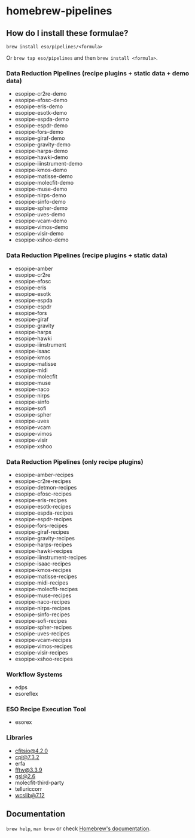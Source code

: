 # homebrew-pipelines

## How do I install these formulae?

`brew install eso/pipelines/<formula>`

Or `brew tap eso/pipelines` and then `brew install <formula>`.

### Data Reduction Pipelines (recipe plugins + static data + demo data)
* esopipe-cr2re-demo
* esopipe-efosc-demo
* esopipe-eris-demo
* esopipe-esotk-demo
* esopipe-espda-demo
* esopipe-espdr-demo
* esopipe-fors-demo
* esopipe-giraf-demo
* esopipe-gravity-demo
* esopipe-harps-demo
* esopipe-hawki-demo
* esopipe-iiinstrument-demo
* esopipe-kmos-demo
* esopipe-matisse-demo
* esopipe-molecfit-demo
* esopipe-muse-demo
* esopipe-nirps-demo
* esopipe-sinfo-demo
* esopipe-spher-demo
* esopipe-uves-demo
* esopipe-vcam-demo
* esopipe-vimos-demo
* esopipe-visir-demo
* esopipe-xshoo-demo

### Data Reduction Pipelines (recipe plugins + static data)
* esopipe-amber
* esopipe-cr2re
* esopipe-efosc
* esopipe-eris
* esopipe-esotk
* esopipe-espda
* esopipe-espdr
* esopipe-fors
* esopipe-giraf
* esopipe-gravity
* esopipe-harps
* esopipe-hawki
* esopipe-iiinstrument
* esopipe-isaac
* esopipe-kmos
* esopipe-matisse
* esopipe-midi
* esopipe-molecfit
* esopipe-muse
* esopipe-naco
* esopipe-nirps
* esopipe-sinfo
* esopipe-sofi
* esopipe-spher
* esopipe-uves
* esopipe-vcam
* esopipe-vimos
* esopipe-visir
* esopipe-xshoo

### Data Reduction Pipelines (only recipe plugins)
* esopipe-amber-recipes
* esopipe-cr2re-recipes
* esopipe-detmon-recipes
* esopipe-efosc-recipes
* esopipe-eris-recipes
* esopipe-esotk-recipes
* esopipe-espda-recipes
* esopipe-espdr-recipes
* esopipe-fors-recipes
* esopipe-giraf-recipes
* esopipe-gravity-recipes
* esopipe-harps-recipes
* esopipe-hawki-recipes
* esopipe-iiinstrument-recipes
* esopipe-isaac-recipes
* esopipe-kmos-recipes
* esopipe-matisse-recipes
* esopipe-midi-recipes
* esopipe-molecfit-recipes
* esopipe-muse-recipes
* esopipe-naco-recipes
* esopipe-nirps-recipes
* esopipe-sinfo-recipes
* esopipe-sofi-recipes
* esopipe-spher-recipes
* esopipe-uves-recipes
* esopipe-vcam-recipes
* esopipe-vimos-recipes
* esopipe-visir-recipes
* esopipe-xshoo-recipes

### Workflow Systems
* edps
* esoreflex

### ESO Recipe Execution Tool
* esorex

### Libraries
* cfitsio@4.2.0
* cpl@7.3.2
* erfa
* fftw@3.3.9
* gsl@2.6
* molecfit-third-party
* telluriccorr
* wcslib@7.12

## Documentation

`brew help`, `man brew` or check [Homebrew's documentation](https://docs.brew.sh).

